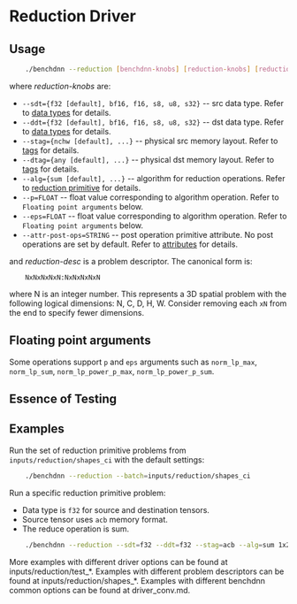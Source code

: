 # Reduction Driver

## Usage
``` sh
    ./benchdnn --reduction [benchdnn-knobs] [reduction-knobs] [reduction-desc] ...
```

where *reduction-knobs* are:

 - `--sdt={f32 [default], bf16, f16, s8, u8, s32}` -- src data type.
            Refer to [data types](knobs_dt.md) for details.
 - `--ddt={f32 [default], bf16, f16, s8, u8, s32}` -- dst data type.
            Refer to [data types](knobs_dt.md) for details.
 - `--stag={nchw [default], ...}` -- physical src memory layout.
            Refer to [tags](knobs_tag.md) for details.
 - `--dtag={any [default], ...}` -- physical dst memory layout.
            Refer to [tags](knobs_tag.md) for details.
 - `--alg={sum [default], ...}` -- algorithm for reduction operations.
            Refer to [reduction primitive](https://oneapi-src.github.io/oneDNN/dev_guide_reduction.html)
            for details.
 - `--p=FLOAT` -- float value corresponding to algorithm operation.
            Refer to ``Floating point arguments`` below.
 - `--eps=FLOAT` -- float value corresponding to algorithm operation.
            Refer to ``Floating point arguments`` below.
 - `--attr-post-ops=STRING` -- post operation primitive attribute. No post
            operations are set by default. Refer to [attributes](knobs_attr.md)
            for details.

and *reduction-desc* is a problem descriptor. The canonical form is:
```
    NxNxNxNxN:NxNxNxNxN
```
where N is an integer number. This represents a 3D spatial problem with the
following logical dimensions: N, C, D, H, W. Consider removing each `xN` from
the end to specify fewer dimensions.

## Floating point arguments
Some operations support `p` and `eps` arguments such as
`norm_lp_max`, `norm_lp_sum`, `norm_lp_power_p_max`, `norm_lp_power_p_sum`.

## Essence of Testing

## Examples

Run the set of reduction primitive problems from `inputs/reduction/shapes_ci`
with the default settings:
``` sh
    ./benchdnn --reduction --batch=inputs/reduction/shapes_ci
```

Run a specific reduction primitive problem:
- Data type is `f32` for source and destination tensors.
- Source tensor uses `acb` memory format.
- The reduce operation is sum.
``` sh
    ./benchdnn --reduction --sdt=f32 --ddt=f32 --stag=acb --alg=sum 1x2x3:1x1x3
```

More examples with different driver options can be found at
inputs/reduction/test_\*. Examples with different problem descriptors can be
found at inputs/reduction/shapes_\*. Examples with different benchdnn common
options can be found at driver_conv.md.
